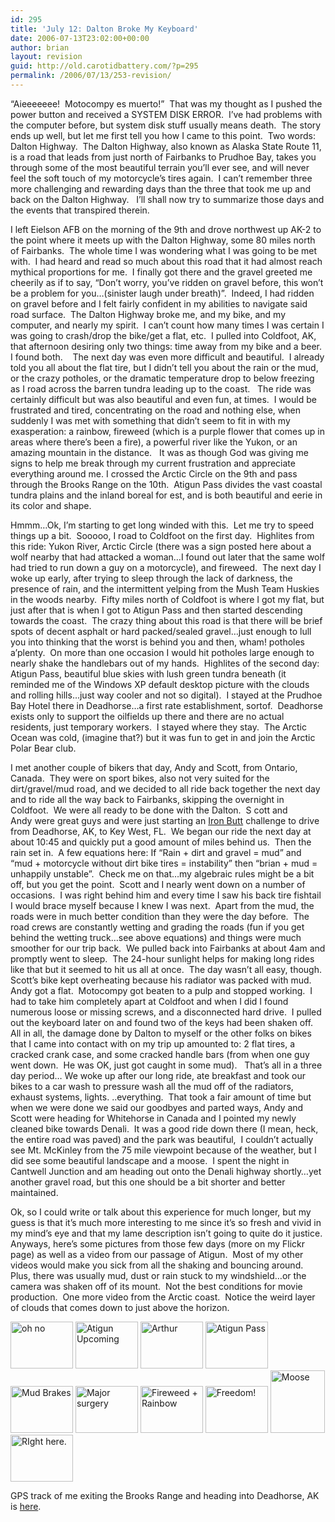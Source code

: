 ```yaml
---
id: 295
title: 'July 12: Dalton Broke My Keyboard'
date: 2006-07-13T23:02:00+00:00
author: brian
layout: revision
guid: http://old.carotidbattery.com/?p=295
permalink: /2006/07/13/253-revision/
---
```

 <p>&#8220;Aieeeeeee!  Motocompy es muerto!&#8221;  That was my thought as I pushed the power button and received a SYSTEM DISK ERROR.  I&#8217;ve had problems with the computer before, but system disk stuff usually means death.  The story ends up well, but let me first tell you how I came to this point.  Two words: Dalton Highway.  The Dalton Highway, also known as Alaska State Route 11, is a road that leads from just north of Fairbanks to Prudhoe Bay, takes you through some of the most beautiful terrain you&#8217;ll ever see, and will never feel the soft touch of my motorcycle&#8217;s tires again.  I can&#8217;t remember three more challenging and rewarding days than the three that took me up and back on the Dalton Highway.   I&#8217;ll shall now try to summarize those days and the events that transpired therein.</p> <p>I left Eielson AFB on the morning of the 9th and drove northwest up AK-2 to the point where it meets up with the Dalton Highway, some 80 miles north of Fairbanks.  The whole time I was wondering what I was going to be met with.  I had heard and read so much about this road that it had almost reach mythical proportions for me.  I finally got there and the gravel greeted me cheerily as if to say, &#8220;Don&#8217;t worry, you&#8217;ve ridden on gravel before, this won&#8217;t be a problem for you&#8230;(sinister laugh under breath)&#8221;.  Indeed, I had ridden on gravel before and I felt fairly confident in my abilities to navigate said road surface.  The Dalton Highway broke me, and my bike, and my computer, and nearly my spirit.  I can&#8217;t count how many times I was certain I was going to crash/drop the bike/get a flat, etc.  I pulled into Coldfoot, AK, that afternoon desiring only two things: time away from my bike and a beer.  I found both.    The next day was even more difficult and beautiful.  I already told you all about the flat tire, but I didn&#8217;t tell you about the rain or the mud, or the crazy potholes, or the dramatic temperature drop to below freezing as I road across the barren tundra leading up to the coast.   The ride was certainly difficult but was also beautiful and even fun, at times.  I would be frustrated and tired, concentrating on the road and nothing else, when suddenly I was met with something that didn&#8217;t seem to fit in with my exasperation: a rainbow, fireweed (which is a purple flower that comes up in areas where there&#8217;s been a fire), a powerful river like the Yukon, or an amazing mountain in the distance.   It was as though God was giving me signs to help me break through my current frustration and appreciate everything around me. I crossed the Arctic Circle on the 9th and pass through the Brooks Range on the 10th.  Atigun Pass divides the vast coastal tundra plains and the inland boreal for est, and is both beautiful and eerie in its color and shape.</p> <p>Hmmm&#8230;Ok, I&#8217;m starting to get long winded with this.  Let me try to speed things up a bit.  Sooooo, I road to Coldfoot on the first day.  Highlites from this ride: Yukon River, Arctic Circle (there was a sign posted here about a wolf nearby that had attacked a woman&#8230;I found out later that the same wolf had tried to run down a guy on a motorcycle), and fireweed.  The next day I woke up early, after trying to sleep through the lack of darkness, the presence of rain, and the intermittent yelping from the Mush Team Huskies in the woods nearby.  Fifty miles north of Coldfoot is where I got my flat, but just after that is when I got to Atigun Pass and then started descending towards the coast.  The crazy thing about this road is that there will be brief spots of decent asphalt or hard packed/sealed gravel&#8230;just enough to lull you into thinking that the worst is behind you and then, wham! potholes a&#8217;plenty.  On more than one occasion I would hit potholes large enough to nearly shake the handlebars out of my hands.  Highlites of the second day: Atigun Pass, beautiful blue skies with lush green tundra beneath (it reminded me of the Windows XP default desktop picture with the clouds and rolling hills&#8230;just way cooler and not so digital).  I stayed at the Prudhoe Bay Hotel there in Deadhorse&#8230;a first rate establishment, sortof.  Deadhorse exists only to support the oilfields up there and there are no actual residents, just temporary workers.  I stayed where they stay.  The Arctic Ocean was cold, (imagine that?) but it was fun to get in and join the Arctic Polar Bear club.</p> <p>I met another couple of bikers that day, Andy and Scott, from Ontario, Canada.  They were on sport bikes, also not very suited for the dirt/gravel/mud road, and we decided to all ride back together the next day and to ride all the way back to Fairbanks, skipping the overnight in Coldfoot.  We were all ready to be done with the Dalton.  S cott and Andy were great guys and were just starting an <a href="http://www.ironbutt.com/about/default.cfm">Iron Butt</a> challenge to drive from Deadhorse, AK, to Key West, FL.  We began our ride the next day at about 10:45 and quickly put a good amount of miles behind us.  Then the rain set in.  A few equations here: If &#8220;Rain + dirt and gravel = mud&#8221; and &#8220;mud + motorcycle without dirt bike tires = instability&#8221; then &#8220;brian + mud = unhappily unstable&#8221;.  Check me on that&#8230;my algebraic rules might be a bit off, but you get the point.  Scott and I nearly went down on a number of occasions.  I was right behind him and every time I saw his back tire fishtail I would brace myself because I knew I was next.  Apart from the mud, the roads were in much better condition than they were the day before.  The road crews are constantly wetting and grading the roads (fun if you get behind the wetting truck&#8230;see above equations) and things were much smoother for our trip back.  We pulled back into Fairbanks at about 4am and promptly went to sleep.  The 24-hour sunlight helps for making long rides like that but it seemed to hit us all at once.  The day wasn&#8217;t all easy, though.  Scott&#8217;s bike kept overheating because his radiator was packed with mud.  Andy got a flat.  Motocompy got beaten to a pulp and stopped working.  I had to take him completely apart at Coldfoot and when I did I found numerous loose or missing screws, and a disconnected hard drive.  I pulled out the keyboard later on and found two of the keys had been shaken off.  All in all, the damage done by Dalton to myself or the other folks on bikes that I came into contact with on my trip up amounted to: 2 flat tires, a cracked crank case, and some cracked handle bars (from when one guy went down.  He was OK, just got caught in some mud).   That&#8217;s all in a three day period&#8230; We woke up after our long ride, ate breakfast and took our bikes to a car wash to pressure wash all the mud off of the radiators, exhaust systems, lights. ..everything.  That took a fair amount of time but when we were done we said our goodbyes and parted ways, Andy and Scott were heading for Whitehorse in Canada and I pointed my newly cleaned bike towards Denali.  It was a good ride down there (I mean, heck, the entire road was paved) and the park was beautiful,  I couldn&#8217;t actually see Mt. McKinley from the 75 mile viewpoint because of the weather, but I did see some beautiful landscape and a moose.  I spent the night in Cantwell Junction and am heading out onto the Denali highway shortly&#8230;yet another gravel road, but this one should be a bit shorter and better maintained.</p> <p>Ok, so I could write or talk about this experience for much longer, but my guess is that it&#8217;s much more interesting to me since it&#8217;s so fresh and vivid in my mind&#8217;s eye and that my lame description isn&#8217;t going to quite do it justice.  Anyways, here&#8217;s some pictures from those few days (more on my Flickr page) as well as a video from our passage of Atigun.  Most of my other videos would make you sick from all the shaking and bouncing around.  Plus, there was usually mud, dust or rain stuck to my windshield&#8230;or the camera was shaken off of its mount.  Not the best conditions for movie production.  One more video from the Arctic coast.  Notice the weird layer of clouds that comes down to just above the horizon.</p> <p style="MARGIN-BOTTOM: 0in"></p> <p><a title="Photo Sharing" href="http://www.flickr.com/photos/64293054@N00/188643311/"><img height="75" alt="oh no" src="http://static.flickr.com/60/188643311\_bb4a4ff013\_t.jpg" width="100" /></a> <a title="Photo Sharing" href="http://www.flickr.com/photos/64293054@N00/188643350/"><img height="75" alt="Atigun Upcoming" src="http://static.flickr.com/46/188643350\_3c91a12fa9\_t.jpg" width="100" /></a> <a title="Photo Sharing" href="http://www.flickr.com/photos/64293054@N00/188643334/"><img height="75" alt="Arthur" src="http://static.flickr.com/46/188643334\_d3add3061d\_t.jpg" width="100" /></a> <a title="Photo S haring" href="http://www.flickr.com/photos/64293054@N00/188643372/"><img height="75" alt="Atigun Pass" src="http://static.flickr.com/75/188643372\_b77e584e82\_t.jpg" width="100" /></a> <a title="Photo Sharing" href="http://www.flickr.com/photos/64293054@N00/188643411/"><img height="75" alt="Mud Brakes" src="http://static.flickr.com/67/188643411\_8ba5fd3fa1\_t.jpg" width="100" /></a> <a title="Photo Sharing" href="http://www.flickr.com/photos/64293054@N00/188643420/"><img height="75" alt="Major surgery" src="http://static.flickr.com/66/188643420\_c8bda995b8\_t.jpg" width="100" /></a> <a title="Photo Sharing" href="http://www.flickr.com/photos/64293054@N00/188643443/"><img height="75" alt="Fireweed + Rainbow" src="http://static.flickr.com/68/188643443\_fa7b83dcd3\_t.jpg" width="100" /></a> <a title="Photo Sharing" href="http://www.flickr.com/photos/64293054@N00/188643464/"><img height="75" alt="Freedom!" src="http://static.flickr.com/70/188643464\_ad81767264\_t.jpg" width="100" /></a> <a title="Photo Sharing" href="http://www.flickr.com/photos/64293054@N00/188813772/"><img height="100" alt="Moose" src="http://static.flickr.com/70/188813772\_5f9477ae9e\_t.jpg" width="87" /></a> <a title="Photo Sharing" href="http://www.flickr.com/photos/64293054@N00/188813746/"><img height="75" alt="RIght here." src="http://static.flickr.com/67/188813746\_af8b0a14de\_t.jpg" width="100" /></a> </p> <p> </p> <p> </p> <p>GPS track of me exiting the Brooks Range and heading into Deadhorse, AK is <a href="http://www.carotidbattery.com/10jul06.htm">here</a>. </p>